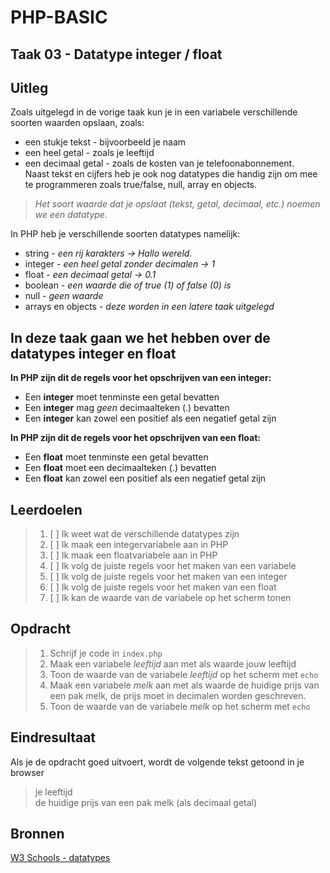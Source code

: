# PHP-BASIC

## Taak 03 - Datatype integer / float

## Uitleg

Zoals uitgelegd in de vorige taak kun je in een variabele verschillende soorten waarden opslaan, zoals:

* een stukje tekst - bijvoorbeeld je naam
* een heel getal - zoals je leeftijd  
* een decimaal getal - zoals de kosten van je telefoonabonnement.  
Naast tekst en cijfers heb je ook nog datatypes die handig zijn om mee te programmeren zoals true/false, null, array en objects.

>_Het soort waarde dat je opslaat (tekst, getal, decimaal, etc.) noemen we een datatype._

In PHP heb je verschillende soorten datatypes namelijk:

* string - _een rij karakters -> Hallo wereld._
* integer - _een heel getal zonder decimalen -> 1_
* float - _een decimaal getal -> 0.1_
* boolean - _een waarde die of true (1) of false (0) is_
* null - _geen waarde_
* arrays en objects - _deze worden in een latere taak uitgelegd_

## In deze taak gaan we het hebben over de datatypes integer en float

**In PHP zijn dit de regels voor het opschrijven van een integer:**

* Een **integer** moet tenminste een getal bevatten
* Een **integer** mag _geen_ decimaalteken (.) bevatten
* Een **integer** kan zowel een positief als een negatief getal zijn
>
**In PHP zijn dit de regels voor het opschrijven van een float:**

* Een **float** moet tenminste een getal bevatten
* Een **float** moet een decimaalteken (.) bevatten
* Een **float** kan zowel een positief als een negatief getal zijn

## Leerdoelen

>1. [ ] Ik weet wat de verschillende datatypes zijn
>2. [ ] Ik maak een integervariabele aan in PHP
>3. [ ] Ik maak een floatvariabele aan in PHP
>4. [ ] Ik volg de juiste regels voor het maken van een variabele
>5. [ ] Ik volg de juiste regels voor het maken van een integer
>6. [ ] Ik volg de juiste regels voor het maken van een float
>7. [ ] Ik kan de waarde van de variabele op het scherm tonen

## Opdracht

>1. Schrijf je code in `index.php`
>2. Maak een variabele _leeftijd_ aan met als waarde jouw leeftijd
>3. Toon de waarde van de variabele _leeftijd_ op het scherm met `echo`
>4. Maak een variabele _melk_ aan met als waarde de huidige prijs van een pak melk, de prijs moet in decimalen worden geschreven.
>5. Toon de waarde van de variabele _melk_ op het scherm met `echo`

## Eindresultaat

Als je de opdracht goed uitvoert, wordt de volgende tekst getoond in je browser

>je leeftijd  
>de huidige prijs van een pak melk (als decimaal getal)

## Bronnen

[W3 Schools - datatypes](https://www.w3schools.com/PHP/php_datatypes.asp)

<!--- ------------ DIT COMMENTAAR LATEN STAAN AUB ------------
------------------ ------------------------------ ------------
------------------ eagle ref:8728185
------------------ ------------------------------ ------------
------------------ DIT COMMENTAAR LATEN STAAN AUB -------- -->
